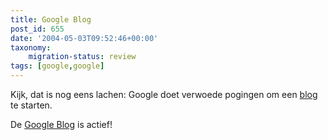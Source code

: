 ```yaml
---
title: Google Blog
post_id: 655
date: '2004-05-03T09:52:46+00:00'
taxonomy:
    migration-status: review
tags: [google,google]
---
```

Kijk, dat is nog eens lachen: Google doet verwoede pogingen om een [blog](https://web.archive.org/web/20050207102801/http://www.google.com/blog/) te starten.

De [Google Blog](https://web.archive.org/web/20050207102801/http://www.google.com/googleblog/) is actief!